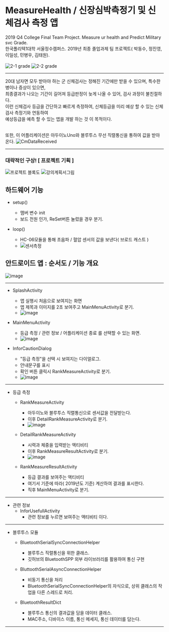 # MeasureHealth / 신장심박측정기 및 신체검사 측정 앱
2019 Q4 College Final Team Project. Measure ur health and Predict Military svc Grade.<br>
한국폴리텍1대학 서울정수캠퍼스. 2019년 최종 졸업과제 팀 프로젝트( 박동수, 정진영, 이일성, 민병우, 김태원).<br><br>
![2-1 grade](https://user-images.githubusercontent.com/100817401/173728511-6ba388a9-3dc8-4df5-b139-528a6ca66596.jpg)
![2-2 grade](https://user-images.githubusercontent.com/100817401/173728516-9291ee76-e912-4efc-93e7-dae9a93fd578.jpg)

<hr>

20대 남자면 모두 받아야 하는 군 신체검사는 정해진 기간에만 받을 수 있으며, 특수한 병이나 증상이 있으면, <br>
최종결과가 나오는 기간이 길어져 등급판정이 늦게 나올 수 있어, 검사 과정이 불친절하다. <br>
이런 신체검사 등급을 간단하고 빠르게 측정하여, 신체등급을 미리 예상 할 수 있는 신체검사 측정기와 연동하여 <br>
예상등급을 예측 할 수 있는 앱을 개발 하는 것 이 목적이다. <br><br>

또한, 이 어플리케이션은 아두이노Uno와 블루투스 무선 직렬통신을 통하여 값을 받아온다.
![CmDataReceived](https://user-images.githubusercontent.com/100817401/173727863-4e6ef560-ae25-4dca-8501-70a7d8683af9.jpg)

<hr>

### 대략적인 구상! [ 프로젝트 기획 ]

![프로젝트 블록도](https://user-images.githubusercontent.com/100817401/173725242-fe50084c-b2be-4c3f-b06b-254b1a04ecea.png)
![강의계획서그림](https://user-images.githubusercontent.com/100817401/173725251-6bf0bd91-cd4f-477e-981e-65a3efb23fe7.png)



## 하드웨어 기능
  - setup()
    - 맴버 변수 init
    - 보드 전원 인가, ReSet버튼 눌렀을 경우 분기.

  - loop()
    - HC-06모듈을 통해 초음파 / 혈압 센서의 값을 보낸다( 브로드 캐스트 ) 
    - ![센서측정](https://user-images.githubusercontent.com/100817401/173728083-c2911349-d57b-4a2a-9c3f-1b10f946d4b2.png)



## 안드로이드 앱 : 순서도 / 기능 개요
![image](https://user-images.githubusercontent.com/100817401/173725940-16ed6eb3-c232-47dc-bd1a-9d6362386207.png)

<hr>

  - SplashActivity
    - 앱 실행시 처음으로 보여지는 화면
    - 앱 제목과 이미지를 2초 보여주고 MainMenuActivity로 분기.
    - ![image](https://user-images.githubusercontent.com/100817401/173727429-b13ba3a2-9c49-4ce4-a82b-31cfd378f1db.png)


  - MainMenuActivity
    - 등급 측정 / 관련 정보 / 어플리케이션 종료 를 선택할 수 있는 화면.
    - ![image](https://user-images.githubusercontent.com/100817401/173727468-ac7f0ae5-8154-488d-9216-3e34c5f8038d.png)


  - InforCautionDialog
    - "등급 측정"을 선택 시 보여지는 다이얼로그.
    - 안내문구를 표시
    - 확인 버튼 클릭시 RankMeasureActivity로 분기.
    - ![image](https://user-images.githubusercontent.com/100817401/173727485-ad8e1a03-d5d1-464f-9df1-c9b29e787117.png)

  
  <hr>
  
  - 등급 측정
    - RankMeasureActivity
      - 아두이노와 블루투스 직렬통신으로 센서값을 전달받는다.
      - 이후 DetailRankMeasureActivity로 분기.
      - ![image](https://user-images.githubusercontent.com/100817401/173727502-cc02179e-f671-40fe-abff-884b4cc49571.png)


    - DetailRankMeasureActivity
      - 시력과 체중을 입력받는 액티비티 
      - 이후 RankMeasureResultActivity로 분기.
      - ![image](https://user-images.githubusercontent.com/100817401/173727641-3dfb94e4-15c8-4347-bcd0-cc3b65f8f1c1.png)


    - RankMeasureResultActivity
      - 등급 결과를 보여주는 액티비티
      - 여기서 기준에 따라( 2019년도 기준) 계산하여 결과를 표시한다.
      - 직후 MainMenuActivity로 분기.


  <hr>
  
  - 관련 정보
    - InforUsefullActivity
      - 관련 정보를 누르면 보여주는 액티비티 이다.
  
  <hr>
  
  - 블루투스 모듈
    - BluetoothSerialSyncConnectionHelper
      - 블루투스 직렬통신을 위한 클래스.
      - 깃허브의  BluetoothSPP 외부 라이브러리를 활용하여 통신 구현

    - BluttoothSerialAsyncConnectionHelper
      - 비동기 통신을 처리
      - BluetoothSerialSyncConnectionHelper의 자식으로, 상위 클래스의 작업을 다른 스레드로 처리.
    
    - BluetoothResultDict
      - 블루투스 통신의 결과값을 담을 데이터 클래스.
      - MAC주소, 디바이스 이름, 통신 메세지, 통신 데이터를 담는다.

  <hr>
